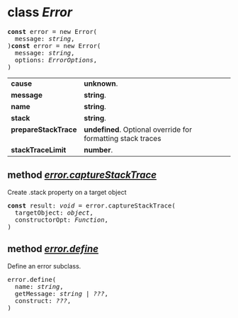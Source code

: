 <!-- @hackbg/docs: begin -->

# class *Error*
<pre>
<strong>const</strong> error = new Error(
  message: <em>string</em>,
)<strong>const</strong> error = new Error(
  message: <em>string</em>,
  options: <em>ErrorOptions</em>,
)
</pre>

<table><tbody>
<tr><td valign="top">
<strong>cause</strong></td>
<td><strong>unknown</strong>. </td></tr>
<tr><td valign="top">
<strong>message</strong></td>
<td><strong>string</strong>. </td></tr>
<tr><td valign="top">
<strong>name</strong></td>
<td><strong>string</strong>. </td></tr>
<tr><td valign="top">
<strong>stack</strong></td>
<td><strong>string</strong>. </td></tr>
<tr><td valign="top">
<strong>prepareStackTrace</strong></td>
<td><strong>undefined</strong>. Optional override for formatting stack traces</td></tr>
<tr><td valign="top">
<strong>stackTraceLimit</strong></td>
<td><strong>number</strong>. </td></tr></tbody></table>

## method [*error.captureStackTrace*](undefined)
Create .stack property on a target object
<pre>
<strong>const</strong> result: <em>void</em> = error.captureStackTrace(
  targetObject: <em>object</em>,
  constructorOpt: <em>Function</em>,
)
</pre>

## method [*error.define*](undefined)
Define an error subclass.
<pre>
error.define(
  name: <em>string</em>,
  getMessage: <em>string | ???</em>,
  construct: <em>???</em>,
)
</pre>
<!-- @hackbg/docs: end -->
